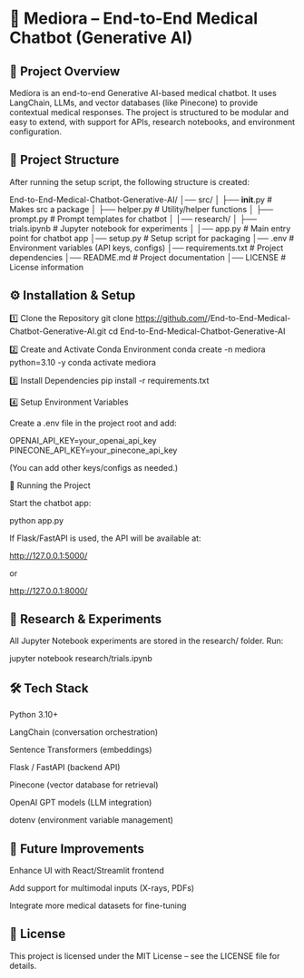 # 🏥 Mediora – End-to-End Medical Chatbot (Generative AI)
## 📌 Project Overview

Mediora is an end-to-end Generative AI-based medical chatbot.
It uses LangChain, LLMs, and vector databases (like Pinecone) to provide contextual medical responses.
The project is structured to be modular and easy to extend, with support for APIs, research notebooks, and environment configuration.

## 📂 Project Structure

After running the setup script, the following structure is created:

End-to-End-Medical-Chatbot-Generative-AI/
│── src/
│   ├── __init__.py        # Makes src a package
│   ├── helper.py          # Utility/helper functions
│   ├── prompt.py          # Prompt templates for chatbot
│
│── research/
│   ├── trials.ipynb       # Jupyter notebook for experiments
│
│── app.py                 # Main entry point for chatbot app
│── setup.py               # Setup script for packaging
│── .env                   # Environment variables (API keys, configs)
│── requirements.txt       # Project dependencies
│── README.md              # Project documentation
│── LICENSE                # License information

## ⚙️ Installation & Setup
1️⃣ Clone the Repository
git clone https://github.com/<your-username>/End-to-End-Medical-Chatbot-Generative-AI.git
cd End-to-End-Medical-Chatbot-Generative-AI

2️⃣ Create and Activate Conda Environment
conda create -n mediora python=3.10 -y
conda activate mediora

3️⃣ Install Dependencies
pip install -r requirements.txt

4️⃣ Setup Environment Variables

Create a .env file in the project root and add:

OPENAI_API_KEY=your_openai_api_key
PINECONE_API_KEY=your_pinecone_api_key


(You can add other keys/configs as needed.)

🚀 Running the Project

Start the chatbot app:

python app.py


If Flask/FastAPI is used, the API will be available at:

http://127.0.0.1:5000/


or

http://127.0.0.1:8000/

## 📒 Research & Experiments

All Jupyter Notebook experiments are stored in the research/ folder.
Run:

jupyter notebook research/trials.ipynb

## 🛠️ Tech Stack

Python 3.10+

LangChain (conversation orchestration)

Sentence Transformers (embeddings)

Flask / FastAPI (backend API)

Pinecone (vector database for retrieval)

OpenAI GPT models (LLM integration)

dotenv (environment variable management)

## 📌 Future Improvements

Enhance UI with React/Streamlit frontend

Add support for multimodal inputs (X-rays, PDFs)

Integrate more medical datasets for fine-tuning

## 📜 License

This project is licensed under the MIT License – see the LICENSE
 file for details.